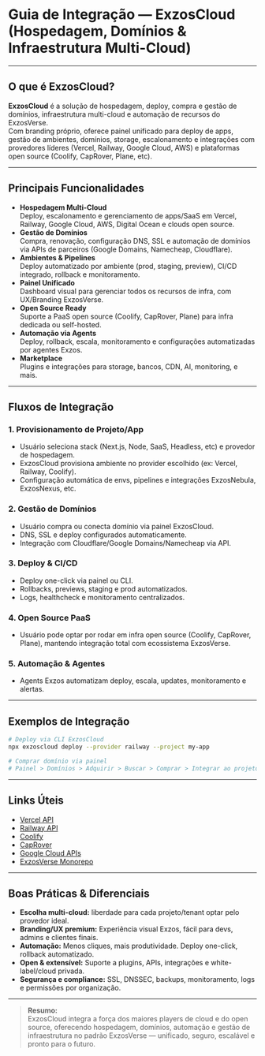 # Guia de Integração — ExzosCloud (Hospedagem, Domínios & Infraestrutura Multi-Cloud)

---

## O que é ExzosCloud?

**ExzosCloud** é a solução de hospedagem, deploy, compra e gestão de domínios, infraestrutura multi-cloud e automação de recursos do ExzosVerse.  
Com branding próprio, oferece painel unificado para deploy de apps, gestão de ambientes, domínios, storage, escalonamento e integrações com provedores líderes (Vercel, Railway, Google Cloud, AWS) e plataformas open source (Coolify, CapRover, Plane, etc).

---

## Principais Funcionalidades

- **Hospedagem Multi-Cloud**  
  Deploy, escalonamento e gerenciamento de apps/SaaS em Vercel, Railway, Google Cloud, AWS, Digital Ocean e clouds open source.
- **Gestão de Domínios**  
  Compra, renovação, configuração DNS, SSL e automação de domínios via APIs de parceiros (Google Domains, Namecheap, Cloudflare).
- **Ambientes & Pipelines**  
  Deploy automatizado por ambiente (prod, staging, preview), CI/CD integrado, rollback e monitoramento.
- **Painel Unificado**  
  Dashboard visual para gerenciar todos os recursos de infra, com UX/Branding ExzosVerse.
- **Open Source Ready**  
  Suporte a PaaS open source (Coolify, CapRover, Plane) para infra dedicada ou self-hosted.
- **Automação via Agents**  
  Deploy, rollback, escala, monitoramento e configurações automatizadas por agentes Exzos.
- **Marketplace**  
  Plugins e integrações para storage, bancos, CDN, AI, monitoring, e mais.

---

## Fluxos de Integração

### 1. Provisionamento de Projeto/App

- Usuário seleciona stack (Next.js, Node, SaaS, Headless, etc) e provedor de hospedagem.
- ExzosCloud provisiona ambiente no provider escolhido (ex: Vercel, Railway, Coolify).
- Configuração automática de envs, pipelines e integrações ExzosNebula, ExzosNexus, etc.

### 2. Gestão de Domínios

- Usuário compra ou conecta domínio via painel ExzosCloud.
- DNS, SSL e deploy configurados automaticamente.
- Integração com Cloudflare/Google Domains/Namecheap via API.

### 3. Deploy & CI/CD

- Deploy one-click via painel ou CLI.
- Rollbacks, previews, staging e prod automatizados.
- Logs, healthcheck e monitoramento centralizados.

### 4. Open Source PaaS

- Usuário pode optar por rodar em infra open source (Coolify, CapRover, Plane), mantendo integração total com ecossistema ExzosVerse.

### 5. Automação & Agentes

- Agents Exzos automatizam deploy, escala, updates, monitoramento e alertas.

---

## Exemplos de Integração

```bash
# Deploy via CLI ExzosCloud
npx exzoscloud deploy --provider railway --project my-app

# Comprar domínio via painel
# Painel > Domínios > Adquirir > Buscar > Comprar > Integrar ao projeto
```

---

## Links Úteis

- [Vercel API](https://vercel.com/docs/rest-api)
- [Railway API](https://docs.railway.app/develop/cli/)
- [Coolify](https://github.com/coollabsio/coolify)
- [CapRover](https://github.com/caprover/caprover)
- [Google Cloud APIs](https://cloud.google.com/apis)
- [ExzosVerse Monorepo](https://github.com/exzosdigital/exzosverse)

---

## Boas Práticas & Diferenciais

- **Escolha multi-cloud:** liberdade para cada projeto/tenant optar pelo provedor ideal.
- **Branding/UX premium:** Experiência visual Exzos, fácil para devs, admins e clientes finais.
- **Automação:** Menos cliques, mais produtividade. Deploy one-click, rollback automatizado.
- **Open & extensível:** Suporte a plugins, APIs, integrações e white-label/cloud privada.
- **Segurança e compliance:** SSL, DNSSEC, backups, monitoramento, logs e permissões por organização.

---

> **Resumo:**  
ExzosCloud integra a força dos maiores players de cloud e do open source, oferecendo hospedagem, domínios, automação e gestão de infraestrutura no padrão ExzosVerse — unificado, seguro, escalável e pronto para o futuro.